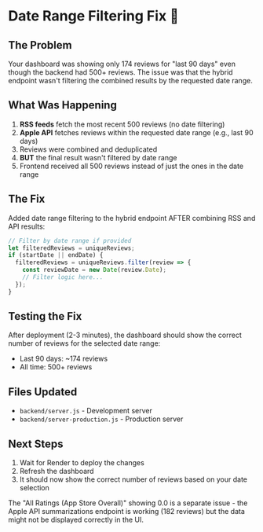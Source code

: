 # Date Range Filtering Fix 📅

## The Problem
Your dashboard was showing only 174 reviews for "last 90 days" even though the backend had 500+ reviews. The issue was that the hybrid endpoint wasn't filtering the combined results by the requested date range.

## What Was Happening
1. **RSS feeds** fetch the most recent 500 reviews (no date filtering)
2. **Apple API** fetches reviews within the requested date range (e.g., last 90 days)
3. Reviews were combined and deduplicated
4. **BUT** the final result wasn't filtered by date range
5. Frontend received all 500 reviews instead of just the ones in the date range

## The Fix
Added date range filtering to the hybrid endpoint AFTER combining RSS and API results:

```javascript
// Filter by date range if provided
let filteredReviews = uniqueReviews;
if (startDate || endDate) {
  filteredReviews = uniqueReviews.filter(review => {
    const reviewDate = new Date(review.Date);
    // Filter logic here...
  });
}
```

## Testing the Fix
After deployment (2-3 minutes), the dashboard should show the correct number of reviews for the selected date range:
- Last 90 days: ~174 reviews
- All time: 500+ reviews

## Files Updated
- `backend/server.js` - Development server
- `backend/server-production.js` - Production server

## Next Steps
1. Wait for Render to deploy the changes
2. Refresh the dashboard
3. It should now show the correct number of reviews based on your date selection

The "All Ratings (App Store Overall)" showing 0.0 is a separate issue - the Apple API summarizations endpoint is working (182 reviews) but the data might not be displayed correctly in the UI.